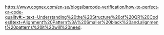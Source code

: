 https://www.cognex.com/en-se/blogs/barcode-verification/how-to-perfect-qr-code-quality#:~:text=Understanding%20the%20Structure%20of%20QR%20Codes&text=Alignment%20Pattern%3A%20Smaller%20black%20and,alignment%20patterns%20it%20will%20need.
